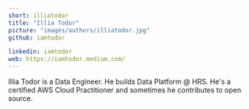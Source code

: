 ```yaml
---
short: illiatodor
title: "Illia Todor"
picture: "images/authors/illiatodor.jpg"
github: iamtodor

linkedin: iamtodor
web: https://iamtodor.medium.com/
---
```


Illia Todor is a Data Engineer. He builds Data Platform @ HRS. He's a certified AWS Cloud Practitioner and sometimes he contributes to open source.